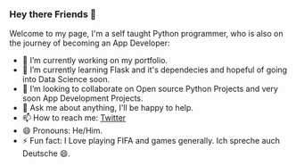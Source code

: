### Hey there Friends 👋


Welcome to my page, I'm a self taught Python programmer, who is also on the journey of becoming an App Developer:

- 🔭 I’m currently working on my portfolio.
- 🌱 I’m currently learning Flask and it's dependecies and hopeful of going into Data Science soon.
- 👯 I’m looking to collaborate on Open source Python Projects and very soon App Development Projects.
- 💬 Ask me about anything, I'll be happy to help.
- 📫 How to reach me: [Twitter](https://twitter.com/mogbo18)
- 😄 Pronouns: He/Him.
- ⚡ Fun fact: I Love playing FIFA and games generally. Ich spreche auch Deutsche 😄.

